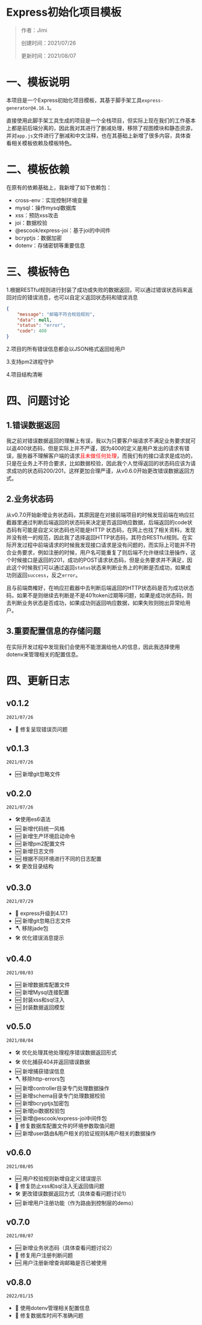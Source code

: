 # Express初始化项目模板

> 作者：Jimi
>
> 创建时间：2021/07/26
>
> 更新时间：2021/08/07

# 一、模板说明

本项目是一个Express初始化项目模板，其基于脚手架工具`express-generator@4.16.1`。

直接使用此脚手架工具生成的项目是一个全栈项目，但实际上现在我们的工作基本上都是前后端分离的，因此我对其进行了删减处理，移除了视图模块和静态资源，并对`app.js`文件进行了删减和中文注释，也在其基础上新增了很多内容，具体查看相关模板依赖及模板特色。

# 二、模板依赖

在原有的依赖基础上，我新增了如下依赖包：

- cross-env：实现控制环境变量
- mysql：操作mysql数据库
- xss：预防xss攻击
- joi：数据校验
- @escook/express-joi：基于joi的中间件
- bcryptjs：数据加密
- dotenv：存储密钥等重要信息

# 三、模板特色

1.根据RESTful规则进行封装了成功或失败的数据返回，可以通过错误状态码来返回对应的错误消息，也可以自定义返回状态码和错误消息

```json
{
    "message": "邮箱不符合校验规则",
    "data": null,
    "status": "error",
    "code": 400
}
```

2.项目的所有错误信息都会以JSON格式返回给用户

3.支持pm2进程守护

4.项目结构清晰

# 四、问题讨论

## 1.错误数据返回

我之前对错误数据返回的理解上有误，我以为只要客户端请求不满足业务要求就可以返400状态码，但是实际上并不严谨，因为400的定义是用户发出的请求有错误，服务器不理解客户端的请求<span style="color: red;">且未做任何处理</span>，而我们有的接口请求是成功的，只是在业务上不符合要求，比如数据校验，因此我个人觉得返回的状态码应该为请求成功的状态码200/201，这样更加合理严谨，从v0.6.0开始更改错误数据返回方式。

## 2.业务状态码

从v0.7.0开始新增业务状态码，其原因是在对接前端项目的时候发现前端在响应拦截器里通过判断后端返回的状态码来决定是否返回响应数据，后端返回的code状态码有可能是自定义状态码也可能是HTTP
状态码，在网上也找了相关资料，发现并没有统一的规范，因此我了选择返回HTTP状态码，其符合RESTful规则。在实际开发过程中前端请求的时候我发现接口请求是没有问题的，而实际上可能并不符合业务要求，例如注册的时候，用户名可能重复了则后端不允许继续注册操作，这个时候接口是返回的201，成功的POST请求状态码，但是业务要求并不满足，因此这个时候我们可以通过返回`status`状态来判断业务上的判断是否成功，如果成功则返回`success`，反之`error`。

且与前端商榷好，在响应拦截器中去判断后端返回的HTTP状态码是否为成功状态码，如果不是则继续去判断是不是401token过期等问题，如果是成功状态码，则去判断业务状态是否成功，如果成功则返回响应数据，如果失败则抛出异常给用户。

## 3.重要配置信息的存储问题

在实际开发过程中发现我们会使用不能泄漏给他人的信息，因此我选择使用dotenv来管理相关的配置信息。

# 四、更新日志

## v0.1.2
`2021/07/26`
- 🐞 修复呈现错误页问题

## v0.1.3
`2021/07/26`
- 🆕 新增git忽略文件

## v0.2.0
`2021/07/26`
- 🛠使用es6语法
- 🆕 新增代码统一风格
- 🆕 新增生产环境启动命令
- 🆕 新增pm2配置文件
- 🆕 新增日志文件
- 🆕 根据不同环境进行不同的日志配置
- 🛠 更改目录结构

## v0.3.0
`2021/07/29`
- 🚀 express升级到4.17.1
- 🆕 新增git忽略日志文件
- 🪓️ 移除jade包
- 🛠 优化错误消息提示

## v0.4.0
`2021/08/03`
- 🆕 新增数据库配置文件
- 🆕 新增Mysql连接配置
- 🆕 封装xss和sql注入
- 🆕 封装数据返回模型

## v0.5.0
`2021/08/04`
- 🛠 优化处理其他处理程序错误数据返回形式
- 🛠 优化捕获404并返回错误数据
- 🆕 新增捕获错误信息
- 🪓️ 移除http-errors包
- 🆕 新增controller目录专门处理数据操作
- 🆕 新增schema目录专门处理数据校验
- 🆕 新增bcryptjs加密包
- 🆕 新增joi数据校验包
- 🆕 新增@escook/express-joi中间件包
- 🐞 修复数据库配置文件的环境参数取值问题
- 🆕 新增user路由&用户相关的验证规则&用户相关的数据操作

## v0.6.0
`2021/08/05`

- 🆕 用户校验规则新增自定义错误提示
- 🐞 修复防止xss和sql注入无返回值问题
- 🛠 更改错误数据返回方式（具体查看问题讨论1）
- 🆕 新增用户注册功能（作为路由到控制层的demo）

## v0.7.0

`2021/08/07`

- 🆕 新增业务状态码（具体查看问题讨论2）
- 🐞 修复用户注册判断问题
- 🆕 用户注册新增查询邮箱是否已被使用

## v0.8.0

`2022/01/15`
- 🚨 使用dotenv管理相关配置信息
- 🐞 修复数据库时间不准确问题

